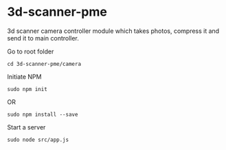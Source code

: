 # 3d-scanner-pme
3d scanner camera controller module which takes photos, compress it and send it to main controller.

Go to root folder 

    cd 3d-scanner-pme/camera

Initiate NPM

    sudo npm init
    
OR

    sudo npm install --save

Start a server

    sudo node src/app.js




